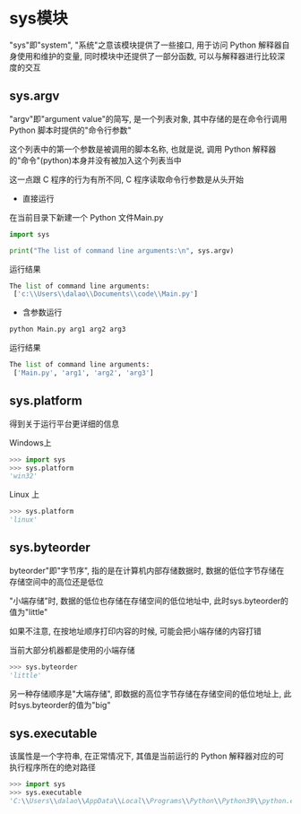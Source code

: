 <!--
 * @Description: 
 * @Version: 1.0
 * @Author: daLao
 * @Email: dalao@xxx.com
 * @Date: 2022-10-24 18:18:03
 * @LastEditors: daLao
 * @LastEditTime: 2023-04-17 15:20:34
-->

# sys模块

"sys"即"system", "系统"之意该模块提供了一些接口, 用于访问 Python 解释器自身使用和维护的变量, 同时模块中还提供了一部分函数, 可以与解释器进行比较深度的交互

## sys.argv

"argv"即"argument value"的简写, 是一个列表对象, 其中存储的是在命令行调用 Python 脚本时提供的"命令行参数"

这个列表中的第一个参数是被调用的脚本名称, 也就是说, 调用 Python 解释器的"命令"(python)本身并没有被加入这个列表当中

这一点跟 C 程序的行为有所不同, C 程序读取命令行参数是从头开始

- 直接运行

在当前目录下新建一个 Python 文件Main.py

```py
import sys

print("The list of command line arguments:\n", sys.argv)
```

运行结果

```py
The list of command line arguments:
 ['c:\\Users\\dalao\\Documents\\code\\Main.py']
```

- 含参数运行

```py
python Main.py arg1 arg2 arg3
```

运行结果

```py
The list of command line arguments: 
 ['Main.py', 'arg1', 'arg2', 'arg3']
```

## sys.platform

得到关于运行平台更详细的信息

Windows上

```py
>>> import sys
>>> sys.platform
'win32'
```

Linux 上

```py
>>> sys.platform
'linux'
```

## sys.byteorder

byteorder"即"字节序", 指的是在计算机内部存储数据时, 数据的低位字节存储在存储空间中的高位还是低位

"小端存储"时, 数据的低位也存储在存储空间的低位地址中, 此时sys.byteorder的值为"little"

如果不注意, 在按地址顺序打印内容的时候, 可能会把小端存储的内容打错

当前大部分机器都是使用的小端存储

```py
>>> sys.byteorder
'little'
```

另一种存储顺序是"大端存储", 即数据的高位字节存储在存储空间的低位地址上, 此时sys.byteorder的值为"big"

## sys.executable

该属性是一个字符串, 在正常情况下, 其值是当前运行的 Python 解释器对应的可执行程序所在的绝对路径

```py
>>> import sys
>>> sys.executable
'C:\\Users\\dalao\\AppData\\Local\\Programs\\Python\\Python39\\python.exe'
```